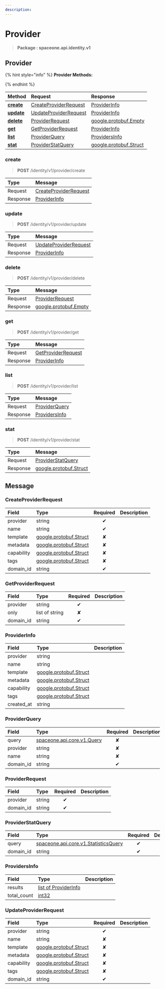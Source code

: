 ```yaml
---
description:  
---
```

# Provider

>  **Package : spaceone.api.identity.v1**

## Provider

{% hint style="info" %}
**Provider Methods:**

{%  endhint %}


| Method | Request | Response |
| :----- | :-------- | :-------- |
| [**create**](provider.md#create)|   [CreateProviderRequest](provider.md#createproviderrequest) |   [ProviderInfo](provider.md#providerinfo) |
| [**update**](provider.md#update)|   [UpdateProviderRequest](provider.md#updateproviderrequest) |   [ProviderInfo](provider.md#providerinfo) |
| [**delete**](provider.md#delete)|   [ProviderRequest](provider.md#providerrequest) |  [google.protobuf.Empty](https://github.com/protocolbuffers/protobuf/blob/master/src/google/protobuf/empty.proto)|
| [**get**](provider.md#get)|   [GetProviderRequest](provider.md#getproviderrequest) |   [ProviderInfo](provider.md#providerinfo) |
| [**list**](provider.md#list)|   [ProviderQuery](provider.md#providerquery) |   [ProvidersInfo](provider.md#providersinfo) |
| [**stat**](provider.md#stat)|   [ProviderStatQuery](provider.md#providerstatquery) |  [google.protobuf.Struct](https://github.com/protocolbuffers/protobuf/blob/master/src/google/protobuf/struct.proto)| 
 

 
### create
> **POST** /identity/v1/provider/create
>


| Type | Message |
| :--- | :--- |
| Request | [CreateProviderRequest](provider.md#createproviderrequest) |
| Response |  [ProviderInfo](provider.md#providerinfo)  |
 
 

 
### update
> **POST** /identity/v1/provider/update
>


| Type | Message |
| :--- | :--- |
| Request | [UpdateProviderRequest](provider.md#updateproviderrequest) |
| Response |  [ProviderInfo](provider.md#providerinfo)  |
 
 

 
### delete
> **POST** /identity/v1/provider/delete
>


| Type | Message |
| :--- | :--- |
| Request | [ProviderRequest](provider.md#providerrequest) |
| Response | [google.protobuf.Empty](https://github.com/protocolbuffers/protobuf/blob/master/src/google/protobuf/empty.proto) |
 
 

 
### get
> **POST** /identity/v1/provider/get
>


| Type | Message |
| :--- | :--- |
| Request | [GetProviderRequest](provider.md#getproviderrequest) |
| Response |  [ProviderInfo](provider.md#providerinfo)  |
 
 

 
### list
> **POST** /identity/v1/provider/list
>


| Type | Message |
| :--- | :--- |
| Request | [ProviderQuery](provider.md#providerquery) |
| Response |  [ProvidersInfo](provider.md#providersinfo)  |
 
 

 
### stat
> **POST** /identity/v1/provider/stat
>


| Type | Message |
| :--- | :--- |
| Request | [ProviderStatQuery](provider.md#providerstatquery) |
| Response | [google.protobuf.Struct](https://github.com/protocolbuffers/protobuf/blob/master/src/google/protobuf/struct.proto) |


## 

## Message

### CreateProviderRequest
| Field | Type | Required | Description |
| :--- | :--- | :---: | :--- |
| provider |string|✔| |
| name |string|✔| |
| template |[google.protobuf.Struct](https://github.com/protocolbuffers/protobuf/blob/master/src/google/protobuf/struct.proto)|✘| |
| metadata |[google.protobuf.Struct](https://github.com/protocolbuffers/protobuf/blob/master/src/google/protobuf/struct.proto)|✘| |
| capability |[google.protobuf.Struct](https://github.com/protocolbuffers/protobuf/blob/master/src/google/protobuf/struct.proto)|✘| |
| tags |[google.protobuf.Struct](https://github.com/protocolbuffers/protobuf/blob/master/src/google/protobuf/struct.proto)|✘| |
| domain_id |string|✔| |

### GetProviderRequest
| Field | Type | Required | Description |
| :--- | :--- | :---: | :--- |
| provider |string|✔| |
| only |list of string|✘| |
| domain_id |string|✔| |

### ProviderInfo
| Field | Type |  Description |
| :--- | :--- | :--- |
| provider |string | |
| name |string | |
| template |[google.protobuf.Struct](https://github.com/protocolbuffers/protobuf/blob/master/src/google/protobuf/struct.proto) | |
| metadata |[google.protobuf.Struct](https://github.com/protocolbuffers/protobuf/blob/master/src/google/protobuf/struct.proto) | |
| capability |[google.protobuf.Struct](https://github.com/protocolbuffers/protobuf/blob/master/src/google/protobuf/struct.proto) | |
| tags |[google.protobuf.Struct](https://github.com/protocolbuffers/protobuf/blob/master/src/google/protobuf/struct.proto) | |
| created_at |string | |

### ProviderQuery
| Field | Type | Required | Description |
| :--- | :--- | :---: | :--- |
| query |[spaceone.api.core.v1.Query](https://spaceone-dev.gitbook.io/api-reference/common-v1/search-query)|✘| |
| provider |string|✘| |
| name |string|✘| |
| domain_id |string|✔| |

### ProviderRequest
| Field | Type | Required | Description |
| :--- | :--- | :---: | :--- |
| provider |string|✔| |
| domain_id |string|✔| |

### ProviderStatQuery
| Field | Type | Required | Description |
| :--- | :--- | :---: | :--- |
| query |[spaceone.api.core.v1.StatisticsQuery](https://spaceone-dev.gitbook.io/api-reference/common-v1/statistics-query)|✔| |
| domain_id |string|✔| |

### ProvidersInfo
| Field | Type |  Description |
| :--- | :--- | :--- |
| results |[list of ProviderInfo](provider.md#providerinfo) | |
| total_count |[int32](https://github.com/protocolbuffers/protobuf/blob/master/src/google/protobuf/type.proto) | |

### UpdateProviderRequest
| Field | Type | Required | Description |
| :--- | :--- | :---: | :--- |
| provider |string|✔| |
| name |string|✘| |
| template |[google.protobuf.Struct](https://github.com/protocolbuffers/protobuf/blob/master/src/google/protobuf/struct.proto)|✘| |
| metadata |[google.protobuf.Struct](https://github.com/protocolbuffers/protobuf/blob/master/src/google/protobuf/struct.proto)|✘| |
| capability |[google.protobuf.Struct](https://github.com/protocolbuffers/protobuf/blob/master/src/google/protobuf/struct.proto)|✘| |
| tags |[google.protobuf.Struct](https://github.com/protocolbuffers/protobuf/blob/master/src/google/protobuf/struct.proto)|✘| |
| domain_id |string|✔| |
